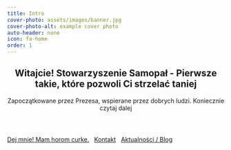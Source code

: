 ```yaml
---
title: Intro
cover-photo: assets/images/banner.jpg
cover-photo-alt: example cover photo
auto-header: none
icon: fa-home
order: 1
---
```

<header>
  <h2 class="alt">Witajcie! Stowarzyszenie <strong>Samopał</strong> - Pierwsze takie, które pozwoli Ci strzelać taniej</h2>
  <p>Zapoczątkowane przez Prezesa, wspierane przez dobrych ludzi. Koniecznie czytaj dalej</p>
</header>

<footer>
 
  <a href="#podaruj-nam-1-podatku" class="button scrolly">Dej mnie! Mam horom curke.</a> &nbsp; 
  <a href="#kontakt" class="button scrolly">Kontakt</a> &nbsp; 
  <a href="/blog.html" class="button scrolly">Aktualności / Blog</a>
</footer>
